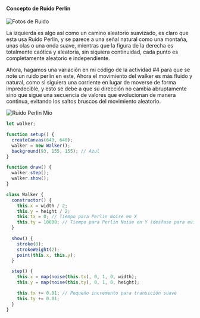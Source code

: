 #### Concepto de Ruido Perlin

![Fotos de Ruido](https://github.com/user-attachments/assets/e3d1518f-3b5d-46ee-b2bf-8243d30a0619)

La izquierda es algo así como un camino aleatorio suavizado, es claro que esta usa Ruido Perlin, y se parece a una señal natural como una montaña, unas olas o una onda suave, mientras que la figura de la derecha 
es totalmente caótica y aleatoria, sin siquiera continuidad, cada punto es completamente aleatorio e independiente.

Ahora, hagamos una variación en mi código de la actividad #4 para que se note un ruido perlin en este, Ahora el movimiento del walker es más fluido y natural, 
como si siguiera una corriente en lugar de moverse de forma impredecible, y esto se debe a que su dirección no cambia abruptamente 
sino que sigue una secuencia de valores que evolucionan de manera continua, evitando los saltos bruscos del movimiento aleatorio.

![Ruido Perlin Mio](https://github.com/user-attachments/assets/1e0314fa-3399-43b0-89df-b754214a5834)



```js
let walker;

function setup() {
  createCanvas(640, 640);
  walker = new Walker();
  background(93, 155, 155); // Azul
}

function draw() {
  walker.step();
  walker.show();
}

class Walker {
  constructor() {
    this.x = width / 2;
    this.y = height / 2;
    this.tx = 0; // Tiempo para Perlin Noise en X
    this.ty = 10000; // Tiempo para Perlin Noise en Y (desfase para evitar valores iguales)
  }

  show() {
    stroke(0);
    strokeWeight(2);
    point(this.x, this.y);
  }

  step() {
    this.x = map(noise(this.tx), 0, 1, 0, width);
    this.y = map(noise(this.ty), 0, 1, 0, height);

    this.tx += 0.01; // Pequeño incremento para transición suave
    this.ty += 0.01;
  }
}
```
